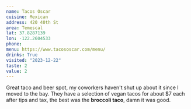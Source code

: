 ```yaml
---
name: Tacos Oscar
cuisine: Mexican 
address: 420 40th St
area: Temescal
lat: 37.8287139
lon: -122.2604533
phone: 
menu: https://www.tacososcar.com/menu/
drinks: True
visited: "2023-12-22"
taste: 2
value: 2
---
```


Great taco and beer spot, my coworkers haven't shut up about it since I moved to the bay. They have a selection of vegan tacos for about $7 each after tips and tax, the best was the **broccoli taco**, damn it was good.
